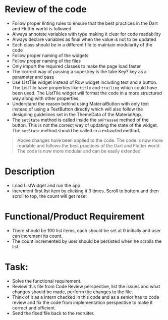# Review of the code

- Follow proper linting rules to ensure that the best practices in the Dart and Flutter world is followed
- Always annotate variables with type making it clear for code readability
- Always declare variables as final when the value is not to be updated
- Each class should be in a different file to maintain modularity of the code
- Follow proper naming of the widgets
- Follow proper naming of the files
- Only import the required classes to make the page load faster
- The correct way of passing a super.key is the take Key? key as a parameter and pass
- Use ListTile widget instead of Row widget including text and a button. The ListTile have properties like `title` and `trailing` which could have been used. The ListTile widget will format the code in a more structured way along with other properties.
- Understand the reason behind using MaterialButton with only text instead of using a TextButton directly which will also follow the designing guidelines set in the ThemeData of the MaterialApp.
- The `setState` method is called inside the `onPressed` method of the button. This is not the correct way of updating the state of the widget. The `setState` method should be called in a extracted method.

> Above changes have been applied to the code.
> The code is now more readable and follows the best practices of the Dart and Flutter world.
> The code is now more modular and can be easily extended.

# Description

- Load ListWidget and run the app.
- Increment first list item by clicking it 3 times. Scroll to bottom and then scroll to top, the
  count will get reset

# Functional/Product Requirement

- There should be 100 list items, each should be set at 0 initially and user can increment its
  count.
- The count incremented by user should be persisted when he scrolls the list.

# Task:

- Solve the functional requirement.
- Review this file from Code Review perspective, list the issues and what changes should be made,
  perform the changes to the file.
- Think of it as a intern checked in this code and as a senior has to code review and fix the code
  from implementation perspective to make it correct and efficient.
- Send the fixed file back to the recruiter.
